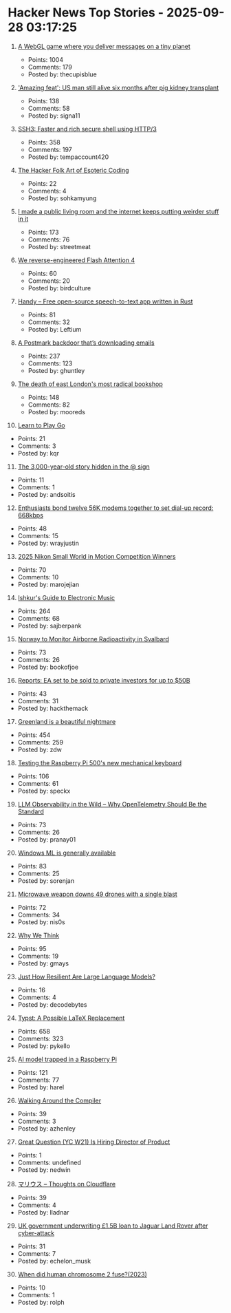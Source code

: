 # Hacker News Top Stories - 2025-09-28 03:17:25

1. [A WebGL game where you deliver messages on a tiny planet](https://messenger.abeto.co/)
   - Points: 1004
   - Comments: 179
   - Posted by: thecupisblue

2. ['Amazing feat': US man still alive six months after pig kidney transplant](https://www.nature.com/articles/d41586-025-02851-w)
   - Points: 138
   - Comments: 58
   - Posted by: signa11

3. [SSH3: Faster and rich secure shell using HTTP/3](https://github.com/francoismichel/ssh3)
   - Points: 358
   - Comments: 197
   - Posted by: tempaccount420

4. [The Hacker Folk Art of Esoteric Coding](https://thereader.mitpress.mit.edu/the-hacker-folk-art-of-esoteric-coding/)
   - Points: 22
   - Comments: 4
   - Posted by: sohkamyung

5. [I made a public living room and the internet keeps putting weirder stuff in it](https://www.theroom.lol)
   - Points: 173
   - Comments: 76
   - Posted by: streetmeat

6. [We reverse-engineered Flash Attention 4](https://modal.com/blog/reverse-engineer-flash-attention-4)
   - Points: 60
   - Comments: 20
   - Posted by: birdculture

7. [Handy – Free open-source speech-to-text app written in Rust](https://handy.computer/)
   - Points: 81
   - Comments: 32
   - Posted by: Leftium

8. [A Postmark backdoor that’s downloading emails](https://www.koi.security/blog/postmark-mcp-npm-malicious-backdoor-email-theft)
   - Points: 237
   - Comments: 123
   - Posted by: ghuntley

9. [The death of east London's most radical bookshop](https://www.the-londoner.co.uk/scarlett-letters-closure-left-wing-bookshop/)
   - Points: 148
   - Comments: 82
   - Posted by: mooreds

10. [Learn to Play Go](https://online-go.com/learn-to-play-go)
   - Points: 21
   - Comments: 3
   - Posted by: kqr

11. [The 3,000-year-old story hidden in the @ sign](https://www.bbc.com/future/article/20250923-the-3000-year-old-story-hidden-in-your-keyboard)
   - Points: 11
   - Comments: 1
   - Posted by: andsoitis

12. [Enthusiasts bond twelve 56K modems together to set dial-up record: 668kbps](https://www.tomshardware.com/networking/enthusiasts-bond-twelve-56k-dial-up-modems-together-to-set-dial-up-broadband-records-a-dozen-screeching-boxes-achieve-record-668-kbps-download-speeds)
   - Points: 48
   - Comments: 15
   - Posted by: wrayjustin

13. [2025 Nikon Small World in Motion Competition Winners](https://www.nikonsmallworld.com/galleries/2025-small-world-in-motion-competition)
   - Points: 70
   - Comments: 10
   - Posted by: marojejian

14. [Ishkur's Guide to Electronic Music](http://music.ishkur.com/)
   - Points: 264
   - Comments: 68
   - Posted by: sajberpank

15. [Norway to Monitor Airborne Radioactivity in Svalbard](https://www.highnorthnews.com/en/norway-monitor-airborne-radioactivity-svalbard)
   - Points: 73
   - Comments: 26
   - Posted by: bookofjoe

16. [Reports: EA set to be sold to private investors for up to $50B](https://arstechnica.com/gaming/2025/09/reports-ea-set-to-be-sold-to-private-investors-for-up-to-50-billion/)
   - Points: 43
   - Comments: 31
   - Posted by: hackthemack

17. [Greenland is a beautiful nightmare](https://matduggan.com/greenland-is-a-beautiful-nightmare/)
   - Points: 454
   - Comments: 259
   - Posted by: zdw

18. [Testing the Raspberry Pi 500's new mechanical keyboard](https://www.jeffgeerling.com/blog/2025/testing-raspberry-pi-500s-new-mechanical-keyboard)
   - Points: 106
   - Comments: 61
   - Posted by: speckx

19. [LLM Observability in the Wild – Why OpenTelemetry Should Be the Standard](https://signoz.io/blog/llm-observability-opentelemetry/)
   - Points: 73
   - Comments: 26
   - Posted by: pranay01

20. [Windows ML is generally available](https://blogs.windows.com/windowsdeveloper/2025/09/23/windows-ml-is-generally-available-empowering-developers-to-scale-local-ai-across-windows-devices/)
   - Points: 83
   - Comments: 25
   - Posted by: sorenjan

21. [Microwave weapon downs 49 drones with a single blast](https://newatlas.com/military/microwave-beam-anti-drone-weapon/)
   - Points: 72
   - Comments: 34
   - Posted by: nis0s

22. [Why We Think](https://lilianweng.github.io/posts/2025-05-01-thinking/)
   - Points: 95
   - Comments: 19
   - Posted by: gmays

23. [Just How Resilient Are Large Language Models?](https://www.rdrocket.com/blog/just-how-resilient-are-large-language-models)
   - Points: 16
   - Comments: 4
   - Posted by: decodebytes

24. [Typst: A Possible LaTeX Replacement](https://lwn.net/Articles/1037577/)
   - Points: 658
   - Comments: 323
   - Posted by: pykello

25. [AI model trapped in a Raspberry Pi](https://blog.adafruit.com/2025/09/26/ai-model-trapped-in-raspberry-pi-piday-raspberrypi/)
   - Points: 121
   - Comments: 77
   - Posted by: harel

26. [Walking Around the Compiler](https://bernsteinbear.com/blog/walking-around/)
   - Points: 39
   - Comments: 3
   - Posted by: azhenley

27. [Great Question (YC W21) Is Hiring Director of Product](https://www.ycombinator.com/companies/great-question/jobs/9crdslU-director-of-product)
   - Points: 1
   - Comments: undefined
   - Posted by: nedwin

28. [マリウス – Thoughts on Cloudflare](https://xn--gckvb8fzb.com/thoughts-on-cloudflare/)
   - Points: 39
   - Comments: 4
   - Posted by: lladnar

29. [UK government underwriting £1.5B loan to Jaguar Land Rover after cyber-attack](https://www.theguardian.com/business/2025/sep/27/jaguar-land-rover-plans-to-restart-engine-manufacturing-in-early-october-report-says)
   - Points: 31
   - Comments: 7
   - Posted by: echelon_musk

30. [When did human chromosome 2 fuse?(2023)](https://www.johnhawks.net/p/when-did-human-chromosome-2-fuse)
   - Points: 10
   - Comments: 1
   - Posted by: rolph

